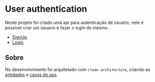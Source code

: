 # User authentication

Neste projeto foi criado uma api para autenticação de usuário, nele é possível criar um úsuario e fazer o login do mesmo.

- [SignUp](tests/infra/http/express.test.ts)
- [Login](tests/infra/http/express.test.ts)

## Sobre

No desenvolvimento foi arquitetado com `clean architecture`, criando as [entidades](src/domain/entity) e [casos de uso](src/application/useCases).

